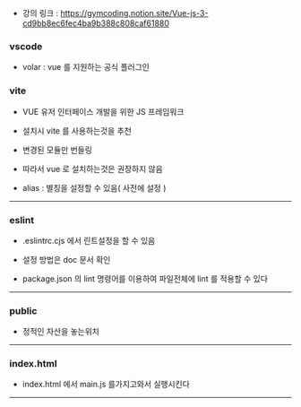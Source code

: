 - 강의 링크 : https://gymcoding.notion.site/Vue-js-3-cd9bb8ec6fec4ba9b388c808caf61880

### vscode 

- volar : vue 를 지원하는 공식 플러그인

### vite

- VUE 유저 인터페이스 개발을 위한 JS 프레임워크

- 설치시 vite 를 사용하는것을 추천
- 변경된 모듈만 번들링
- 따라서 vue 로 설치하는것은 권장하지 않음

- alias : 별칭을 설정할 수 있음( 사전에 설정 )

---

### eslint


- .eslintrc.cjs 에서 린트설정을 할 수 있음


- 설정 방법은 doc 문서 확인


- package.json 의 lint 명령어를 이용하여 파일전체에 lint 를 적용할 수 있다

---

### public

- 정적인 자산을 놓는위치

---

### index.html

- index.html 에서 main.js 를가지고와서 실행시킨다

---
